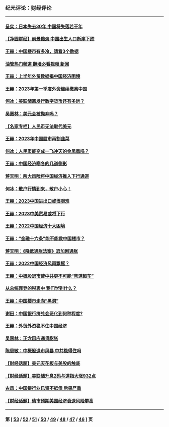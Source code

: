 ### 纪元评论：财经评论
---
#### [呈实：日本失去30年 中国将失落若干年](../../pages/nsc1026/n14078260.md?09280330) 
#### [【净园财经】前景黯淡 中国出生人口断崖下跌](../../pages/nsc1026/n14049754.md?09280330) 
#### [王赫：中国楼市有多冷，请看3个数据](../../pages/nsc1026/n14046129.md?09280330) 
#### [油管热门频道 翻墙必看视频 新闻](ok?09280330)
#### [王赫：上半年外贸数据揭中国经济困境](../../pages/nsc1026/n14034198.md?09280330) 
#### [王赫：2023年第一季度外资继续撤离中国](../../pages/nsc1026/n13988870.md?09280330) 
#### [何冰：美联储离发行数字货币还有多远？](../../pages/nsc1026/n13986109.md?09280330) 
#### [吴惠林：美元会被抛弃吗？](../../pages/nsc1026/n13984087.md?09280330) 
#### [【名家专栏】人民币无法取代美元](../../pages/nsc1026/n13974270.md?09280330) 
#### [王赫：2023年中国股市再割韭菜](../../pages/nsc1026/n13965334.md?09280330) 
#### [何冰：人民币能变成一飞冲天的金凤凰吗？](../../pages/nsc1026/n13964999.md?09280330) 
#### [王赫：中国经济寒冬的几道侧影](../../pages/nsc1026/n13932953.md?09280330) 
#### [蒋天明：两大风险将中国经济推入下行通道](../../pages/nsc1026/n13929820.md?09280330) 
#### [何冰：散户行情到来，散户小心！](../../pages/nsc1026/n13928308.md?09280330) 
#### [王赫：2023中国进出口或很艰难](../../pages/nsc1026/n13911515.md?09280330) 
#### [王赫：2023中美贸易或将下行](../../pages/nsc1026/n13899005.md?09280330) 
#### [王赫：2022中国经济十大困境](../../pages/nsc1026/n13883766.md?09280330) 
#### [王赫：“金融十六条”能不能救中国楼市？](../../pages/nsc1026/n13868431.md?09280330) 
#### [蒋天明：《降低通胀法案》恐加剧通胀](../../pages/nsc1026/n13806996.md?09280330) 
#### [王赫：2022中国经济风雨飘摇？](../../pages/nsc1026/n13803207.md?09280330) 
#### [王赫：中概股退市使中共更不可能“弯道超车”](../../pages/nsc1026/n13802858.md?09280330) 
#### [从总统拜登的税表中 我们学到什么？](../../pages/nsc1026/n13773081.md?09280330) 
#### [王赫：中国楼市走向“黑洞”](../../pages/nsc1026/n13770647.md?09280330) 
#### [谢田：中国银行挤兑会恶化到何种程度?](../../pages/nsc1026/n13766965.md?09280330) 
#### [王赫：外贸外资稳不住中国经济](../../pages/nsc1026/n13753933.md?09280330) 
#### [吴惠林：正念因应通货膨胀](../../pages/nsc1026/n13750350.md?09280330) 
#### [陈思敏：中概股退市风暴 中共稳得住吗](../../pages/nsc1026/n13738978.md?09280330) 
#### [【财经话题】美元天花板与美股的触底](../../pages/nsc1026/n13736495.md?09280330) 
#### [【财经话题】美联储升息2码与道指大涨932点](../../pages/nsc1026/n13727377.md?09280330) 
#### [古风：中国银行业已资不抵债 后果严重](../../pages/nsc1026/n13726111.md?09280330) 
#### [【财经话题】债市预期美国经济衰退风险攀高](../../pages/nsc1026/n13698043.md?09280330) 

---
#### 第 [ [53](./53.md?09280330) / [52](./52.md?09280330) / [51](./51.md?09280330) / [50](./50.md?09280330) / [49](./49.md?09280330) / [48](./48.md?09280330) / [47](./47.md?09280330) / [46](./46.md?09280330) ] 页
